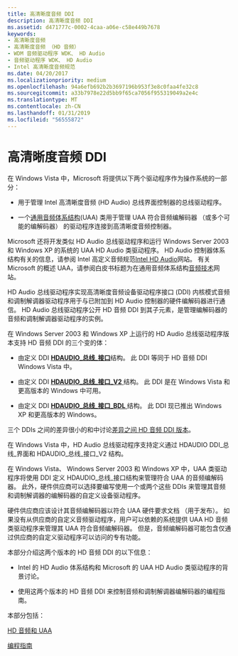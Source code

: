```yaml
---
title: 高清晰度音频 DDI
description: 高清晰度音频 DDI
ms.assetid: d471777c-0002-4caa-a06e-c58e449b7678
keywords:
- 高清晰度音频
- 高清晰度音频 （HD 音频）
- WDM 音频驱动程序 WDK、 HD Audio
- 音频驱动程序 WDK、 HD Audio
- Intel 高清晰度音频规范
ms.date: 04/20/2017
ms.localizationpriority: medium
ms.openlocfilehash: 94a6efb692b2b3697196b953f3e8c0faa4fe32c8
ms.sourcegitcommit: a33b7978e22d5bb9f65ca7056f955319049a2e4c
ms.translationtype: MT
ms.contentlocale: zh-CN
ms.lasthandoff: 01/31/2019
ms.locfileid: "56555872"
---
```

# <a name="high-definition-audio-ddi"></a>高清晰度音频 DDI


在 Windows Vista 中，Microsoft 将提供以下两个驱动程序作为操作系统的一部分：

-   用于管理 Intel 高清晰度音频 (HD Audio) 总线界面控制器的总线驱动程序。

-   一个[通用音频体系结构](universal-audio-architecture.md)(UAA) 类用于管理 UAA 符合音频编解码器 （或多个可能的编解码器） 的驱动程序连接到高清晰度音频控制器。

Microsoft 还将开发类似 HD Audio 总线驱动程序和运行 Windows Server 2003 和 Windows XP 的系统的 UAA HD Audio 类驱动程序。 HD Audio 控制器体系结构有关的信息，请参阅 Intel 高定义音频规范[Intel HD Audio](https://go.microsoft.com/fwlink/p/?linkid=42508)网站。 有关 Microsoft 的概述 UAA，请参阅白皮书标题为在通用音频体系结构[音频技术](https://go.microsoft.com/fwlink/p/?linkid=8751)网站。

HD Audio 总线驱动程序实现高清晰度音频设备驱动程序接口 (DDI) 内核模式音频和调制解调器驱动程序用于与已附加到 HD Audio 控制器的硬件编解码器进行通信。 HD Audio 总线驱动程序公开 HD 音频 DDI 到其子元素，是管理编解码器的音频和调制解调器驱动程序的实例。

在 Windows Server 2003 和 Windows XP 上运行的 HD Audio 总线驱动程序版本支持 HD 音频 DDI 的三个变的体：

-   由定义 DDI [ **HDAUDIO\_总线\_接口**](https://msdn.microsoft.com/library/windows/hardware/ff536413)结构。 此 DDI 等同于 HD 音频 DDI Windows Vista 中。

-   由定义 DDI [ **HDAUDIO\_总线\_接口\_V2** ](https://msdn.microsoft.com/library/windows/hardware/ff536418)结构。 此 DDI 是在 Windows Vista 和更高版本的 Windows 中可用。

-   由定义 DDI [ **HDAUDIO\_总线\_接口\_BDL** ](https://msdn.microsoft.com/library/windows/hardware/ff536416)结构。 此 DDI 现已推出 Windows XP 和更高版本的 Windows。

三个 DDIs 之间的差异很小的和中讨论[差异之间 HD 音频 DDI 版本](differences-between-the-hd-audio-ddi-versions.md)。

在 Windows Vista 中，HD Audio 总线驱动程序支持定义通过 HDAUDIO DDI\_总线\_界面和 HDAUDIO\_总线\_接口\_V2 结构。

在 Windows Vista、 Windows Server 2003 和 Windows XP 中，UAA 类驱动程序将使用 DDI 定义 HDAUDIO\_总线\_接口结构来管理符合 UAA 的音频编解码器。 此外，硬件供应商可以选择要编写使用一个或两个这些 DDIs 来管理其音频和调制解调器的编解码器的自定义设备驱动程序。

硬件供应商应该设计其音频编解码器以符合 UAA 硬件要求文档 （用于发布）。 如果没有从供应商的自定义音频驱动程序，用户可以依赖的系统提供 UAA HD 音频类驱动程序来管理其 UAA 符合音频编解码器。 但是，音频编解码器可能包含仅通过供应商的自定义驱动程序可以访问的专有功能。

本部分介绍这两个版本的 HD 音频 DDI 的以下信息：

-   Intel 的 HD Audio 体系结构和 Microsoft 的 UAA HD Audio 类驱动程序的背景讨论。

-   使用这两个版本的 HD 音频 DDI 来控制音频和调制解调器编解码器的编程指南。

本部分包括：

[HD 音频和 UAA](hd-audio-and-uaa.md)

[编程指南](programming-guidelines.md)

 

 




